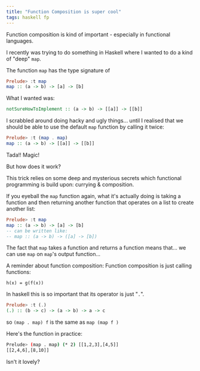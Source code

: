 ```yaml
---
title: "Function Composition is super cool"
tags: haskell fp
---
```


Function composition is kind of important - especially in functional languages.

I recently was trying to do something in Haskell where I wanted to do a kind of "deep" `map`.

The function `map` has the type signature of

```haskell
Prelude> :t map
map :: (a -> b) -> [a] -> [b]
```

What I wanted was:

```haskell
notSureHowToImplement :: (a -> b) -> [[a]] -> [[b]]
```

I scrabbled around doing hacky and ugly things... until I realised that we should be able to use the default `map` function by calling it twice:

```haskell
Prelude> :t (map . map)
map :: (a -> b) -> [[a]] -> [[b]]
```

Tada!! Magic!

But how does it work?

This trick relies on some deep and mysterious secrets which functional programming is build upon: currying & composition.

If you eyeball the `map` function again, what it's actually doing is taking a function and then returning another function that operates on a list to create another list:

```haskell
Prelude> :t map
map :: (a -> b) -> [a] -> [b]
-- can be written like:
-- map :: (a -> b) -> ([a] -> [b])
```

The fact that `map` takes a function and returns a function means that... we can use `map` on `map`'s output function...

A reminder about function composition:
Function composition is just calling functions:

```nil
h(x) = g(f(x))
```

In haskell this is so important that its operator is just "`.`".

```haskell
Prelude> :t (.)
(.) :: (b -> c) -> (a -> b) -> a -> c
```

so `(map . map) f` is the same as `map (map f )`

Here's the function in practice:

```sh
Prelude> (map . map) (* 2) [[1,2,3],[4,5]]
[[2,4,6],[8,10]]
```

Isn't it lovely?
